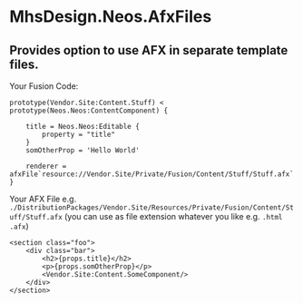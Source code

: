 # MhsDesign.Neos.AfxFiles

## Provides option to use AFX in separate template files.

Your Fusion Code:
```
prototype(Vendor.Site:Content.Stuff) < prototype(Neos.Neos:ContentComponent) {

    title = Neos.Neos:Editable {
        property = "title"
    }
    somOtherProp = 'Hello World'

    renderer = afxFile`resource://Vendor.Site/Private/Fusion/Content/Stuff/Stuff.afx`
}
```

Your AFX File e.g. `./DistributionPackages/Vendor.Site/Resources/Private/Fusion/Content/Stuff/Stuff.afx`
(you can use as file extension whatever you like e.g. `.html` `.afx`)
```
<section class="foo">
    <div class="bar">
        <h2>{props.title}</h2>
        <p>{props.somOtherProp}</p>
        <Vendor.Site:Content.SomeComponent/>
    </div>
</section>
```
